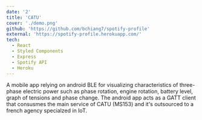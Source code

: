 ```yaml
---
date: '2'
title: 'CATU'
cover: './demo.png'
github: 'https://github.com/bchiang7/spotify-profile'
external: 'https://spotify-profile.herokuapp.com/'
tech:
  - React
  - Styled Components
  - Express
  - Spotify API
  - Heroku
---
```


A mobile app relying on android BLE for visualizing characteristics of three-phase electric power such as phase rotation, engine rotation, battery level, graph of tensions and phase change. The android app acts as a GATT client that consusmes the main service of CATU (MS153) and it's outsourced to a french agency specialzed in IoT.
